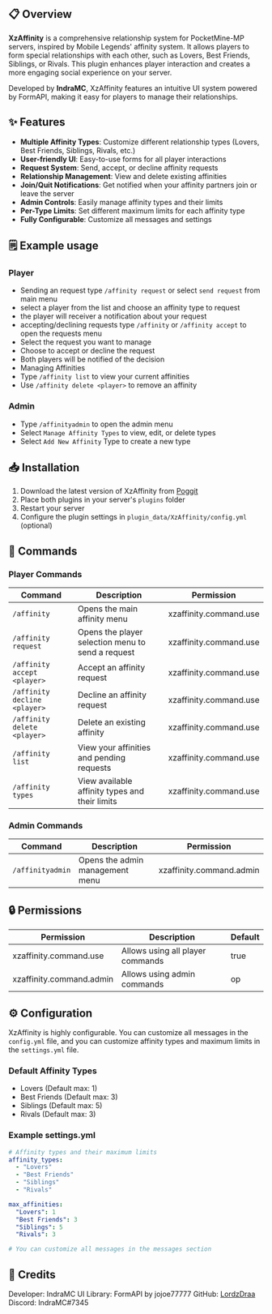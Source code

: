 
## 📋 Overview

**XzAffinity** is a comprehensive relationship system for PocketMine-MP servers, inspired by Mobile Legends' affinity system. It allows players to form special relationships with each other, such as Lovers, Best Friends, Siblings, or Rivals. This plugin enhances player interaction and creates a more engaging social experience on your server.

Developed by **IndraMC**, XzAffinity features an intuitive UI system powered by FormAPI, making it easy for players to manage their relationships.

## ✨ Features

- **Multiple Affinity Types**: Customize different relationship types (Lovers, Best Friends, Siblings, Rivals, etc.)
- **User-friendly UI**: Easy-to-use forms for all player interactions
- **Request System**: Send, accept, or decline affinity requests
- **Relationship Management**: View and delete existing affinities
- **Join/Quit Notifications**: Get notified when your affinity partners join or leave the server
- **Admin Controls**: Easily manage affinity types and their limits
- **Per-Type Limits**: Set different maximum limits for each affinity type
- **Fully Configurable**: Customize all messages and settings

## 🗒️ Example usage

### Player
- Sending an request type `/affinity request` or select `send request` from main menu
- select a player from the list and choose an affinity type to request
- the player will receiver a notification about your request
- accepting/declining requests type `/affinity` or `/affinity accept` to open the requests menu
- Select the request you want to manage
- Choose to accept or decline the request
- Both players will be notified of the decision
- Managing Affinities
- Type `/affinity list` to view your current affinities
- Use `/affinity delete <player>` to remove an affinity

### Admin
- Type `/affinityadmin` to open the admin menu
- Select `Manage Affinity Types` to view, edit, or delete types
- Select `Add New Affinity` Type to create a new type


## 📥 Installation

1. Download the latest version of XzAffinity from [Poggit](https://poggit.pmmp.io/p/XzAffinity)
3. Place both plugins in your server's `plugins` folder
4. Restart your server
5. Configure the plugin settings in `plugin_data/XzAffinity/config.yml` (optional)

## 🔧 Commands

### Player Commands
| Command | Description | Permission |
|---------|-------------|------------|
| `/affinity` | Opens the main affinity menu | xzaffinity.command.use |
| `/affinity request` | Opens the player selection menu to send a request | xzaffinity.command.use |
| `/affinity accept <player>` | Accept an affinity request | xzaffinity.command.use |
| `/affinity decline <player>` | Decline an affinity request | xzaffinity.command.use |
| `/affinity delete <player>` | Delete an existing affinity | xzaffinity.command.use |
| `/affinity list` | View your affinities and pending requests | xzaffinity.command.use |
| `/affinity types` | View available affinity types and their limits | xzaffinity.command.use |

### Admin Commands
| Command | Description | Permission |
|---------|-------------|------------|
| `/affinityadmin` | Opens the admin management menu | xzaffinity.command.admin |

## 🔒 Permissions

| Permission | Description | Default |
|------------|-------------|---------|
| xzaffinity.command.use | Allows using all player commands | true |
| xzaffinity.command.admin | Allows using admin commands | op |

## ⚙️ Configuration

XzAffinity is highly configurable. You can customize all messages in the `config.yml` file, and you can customize affinity types and maximum limits in the `settings.yml` file.

### Default Affinity Types
- Lovers (Default max: 1)
- Best Friends (Default max: 3)
- Siblings (Default max: 5)
- Rivals (Default max: 3)

### Example settings.yml
```yaml
# Affinity types and their maximum limits
affinity_types:
  - "Lovers"
  - "Best Friends"
  - "Siblings"
  - "Rivals"

max_affinities:
  "Lovers": 1
  "Best Friends": 3
  "Siblings": 5
  "Rivals": 3

# You can customize all messages in the messages section
```

## 🙏 Credits
Developer: IndraMC
UI Library: FormAPI by jojoe77777
GitHub: [LordzDraa](https://github.com/IndraMC)
Discord: IndraMC#7345
